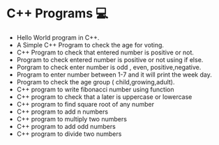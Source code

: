 # C++ Programs 💻
- Hello World program in C++.
- A Simple C++ Program to check the age for voting.
- C++ Program to check that entered number is positive or not.
- Program to check entered number is positive or not using if else.
- Porgram to check enter number is odd , even, positive,negative.
- Program to enter number between 1-7 and it will print the week day.
- Program to check the age group ( child,growing,adult).
- C++ program to write fibonacci number using function
- C++ program to check that a later is uppercase or lowercase
- C++ program to find square root of any number
- C++ program to add n numbers
- C++ program to multiply two numbers
- C++ program to add odd numbers
- C++ program to divide two numbers
